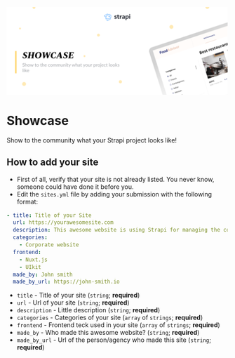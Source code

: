 ![Showcase](/assets/banner-showcase.png)

# Showcase

Show to the community what your Strapi project looks like!

## How to add your site

  - First of all, verify that your site is not already listed. You never know, someone could have done it before you.
  - Edit the `sites.yml` file by adding your submission with the following format:

```yaml
- title: Title of your Site
  url: https://yourawesomesite.com
  description: This awesome website is using Strapi for managing the content of my Nuxt.js application
  categories:
    - Corporate website
  frontend:
    - Nuxt.js
    - UIkit
  made_by: John smith
  made_by_url: https://john-smith.io
```

- `title` - Title of your site (`string`; **required**)
- `url` - Url of your site (`string`; **required**)
- `description` - Little description (`string`; **required**)
- `categories` - Categories of your site (`array` of `strings`; **required**)
- `frontend` - Frontend teck used in your site (`array` of `strings`; **required**)
- `made_by` - Who made this awesome website? (`string`; **required**)
- `made_by_url` - Url of the person/agency who made this site (`string`; **required**)
